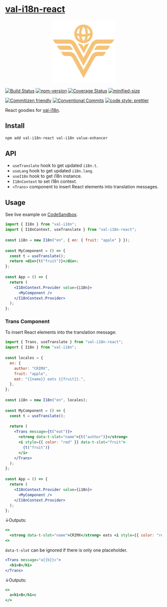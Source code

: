 # [val-i18n-react](https://github.com/crimx/val-i18n-react)

<p align="center">
  <img width="200" src="https://raw.githubusercontent.com/crimx/val-i18n/main/assets/val-i18n.svg">
</p>

[![Build Status](https://github.com/crimx/val-i18n-react/actions/workflows/build.yml/badge.svg)](https://github.com/crimx/val-i18n-react/actions/workflows/build.yml)
[![npm-version](https://img.shields.io/npm/v/val-i18n-react.svg)](https://www.npmjs.com/package/val-i18n-react)
[![Coverage Status](https://img.shields.io/coveralls/github/crimx/val-i18n-react/master)](https://coveralls.io/github/crimx/val-i18n-react?branch=master)
[![minified-size](https://img.shields.io/bundlephobia/minzip/val-i18n-react)](https://bundlephobia.com/package/val-i18n-react)

[![Commitizen friendly](https://img.shields.io/badge/commitizen-friendly-brightgreen.svg?maxAge=2592000)](http://commitizen.github.io/cz-cli/)
[![Conventional Commits](https://img.shields.io/badge/Conventional%20Commits-1.0.0-brightgreen.svg?maxAge=2592000)](https://conventionalcommits.org)
[![code style: prettier](https://img.shields.io/badge/code_style-prettier-ff69b4.svg?style=flat-square)](https://github.com/prettier/prettier)

React goodies for [val-i18n](https://github.com/crimx/val-i18n).

## Install

```bash
npm add val-i18n-react val-i18n value-enhancer
```

## API

- `useTranslate` hook to get updated `i18n.t`.
- `useLang` hook to get updated `i18n.lang`.
- `useI18n` hook to get i18n instance.
- `I18nContext` to set i18n context.
- `<Trans>` component to insert React elements into translation messages.

## Usage

See live example on [CodeSandbox](https://codesandbox.io/s/val-i18n-react-o887n0).

```jsx
import { I18n } from "val-i18n";
import { I18nContext, useTranslate } from "val-i18n-react";

const i18n = new I18n("en", { en: { fruit: "apple" } });

const MyComponent = () => {
  const t = useTranslate();
  return <div>{t("fruit")}</div>;
};

const App = () => {
  return (
    <I18nContext.Provider value={i18n}>
      <MyComponent />
    </I18nContext.Provider>
  );
};
```

### Trans Component

To insert React elements into the translation message:

```jsx
import { Trans, useTranslate } from "val-i18n-react";
import { I18n } from "val-i18n";

const locales = {
  en: {
    author: "CRIMX",
    fruit: "apple",
    eat: "{{name}} eats {{fruit}}.",
  },
};

const i18n = new I18n("en", locales);

const MyComponent = () => {
  const t = useTranslate();

  return (
    <Trans message={t("eat")}>
      <strong data-t-slot="name">{t("author")}</strong>
      <i style={{ color: "red" }} data-t-slot="fruit">
        {t("fruit")}
      </i>
    </Trans>
  );
};

const App = () => {
  return (
    <I18nContext.Provider value={i18n}>
      <MyComponent />
    </I18nContext.Provider>
  );
};
```

↓Outputs:

```jsx
<>
  <strong data-t-slot="name">CRIMX</strong> eats <i style={{ color: "red" }} data-t-slot="fruit">apple</i>.
<>
```

`data-t-slot` can be ignored if there is only one placeholder.

```jsx
<Trans message="a{{b}}c">
  <h1>B</h1>
</Trans>
```

↓Outputs:

```jsx
<>
  a<h1>B</h1>c
</>
```
